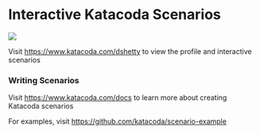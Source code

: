 # Interactive Katacoda Scenarios

[![](http://shields.katacoda.com/katacoda/dshetty/count.svg)](https://www.katacoda.com/dshetty "Get your profile on Katacoda.com")

Visit https://www.katacoda.com/dshetty to view the profile and interactive scenarios

### Writing Scenarios
Visit https://www.katacoda.com/docs to learn more about creating Katacoda scenarios

For examples, visit https://github.com/katacoda/scenario-example
